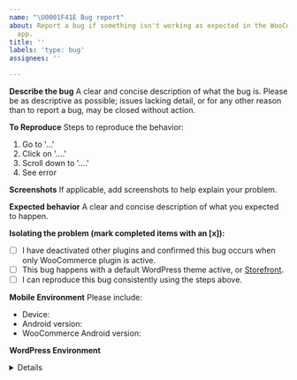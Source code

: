 ```yaml
---
name: "\U0001F41E Bug report"
about: Report a bug if something isn't working as expected in the WooCommerce Android
  app.
title: ''
labels: 'type: bug'
assignees: ''

---
```


**Describe the bug**
A clear and concise description of what the bug is. Please be as descriptive as possible; issues lacking detail, or for any other reason than to report a bug, may be closed without action.

**To Reproduce**
Steps to reproduce the behavior:
1. Go to '...'
2. Click on '....'
3. Scroll down to '....'
4. See error

**Screenshots**
If applicable, add screenshots to help explain your problem.

**Expected behavior**
A clear and concise description of what you expected to happen.

**Isolating the problem (mark completed items with an [x]):**
- [ ] I have deactivated other plugins and confirmed this bug occurs when only WooCommerce plugin is active.
- [ ] This bug happens with a default WordPress theme active, or [Storefront](https://woocommerce.com/storefront/).
- [ ] I can reproduce this bug consistently using the steps above.

**Mobile Environment**
Please include:
- Device: 
- Android version: 
- WooCommerce Android version: 

**WordPress Environment**
<details>
```
Copy and paste the system status report from **WooCommerce > System Status** in WordPress admin.
```
</details>
